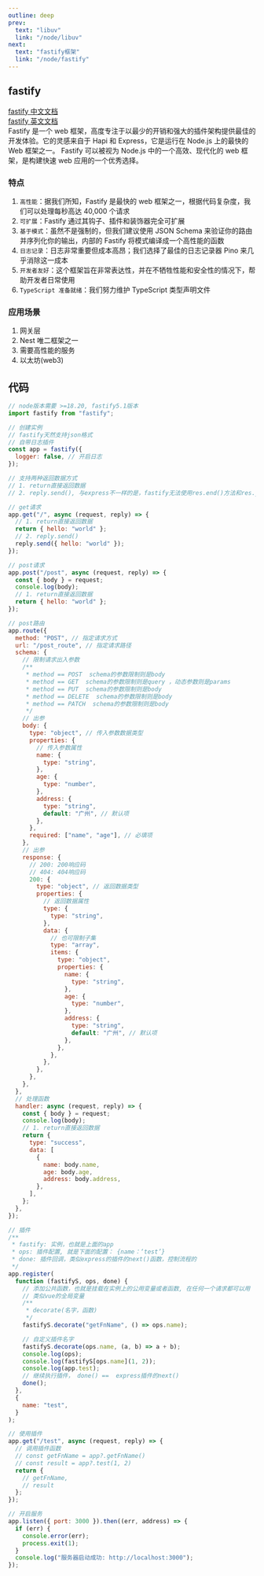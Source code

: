 ```yaml
---
outline: deep
prev:
  text: "libuv"
  link: "/node/libuv"
next:
  text: "fastify框架"
  link: "/node/fastify"
---
```


## fastify

[fastify 中文文档](https://www.fastify.cn/docs/latest/) <br />
[fastify 英文文档](https://fastify.dev/docs/latest/) <br />
Fastify 是一个 web 框架，高度专注于以最少的开销和强大的插件架构提供最佳的开发体验。它的灵感来自于 Hapi 和 Express，它是运行在 Node.js 上的最快的 Web 框架之一。
Fastify 可以被视为 Node.js 中的一个高效、现代化的 web 框架，是构建快速 web 应用的一个优秀选择。

### 特点

1. `高性能`：据我们所知，Fastify 是最快的 web 框架之一，根据代码复杂度，我们可以处理每秒高达 40,000 个请求
2. `可扩展`：Fastify 通过其钩子、插件和装饰器完全可扩展
3. `基于模式`：虽然不是强制的，但我们建议使用 JSON Schema 来验证你的路由并序列化你的输出，内部的 Fastify 将模式编译成一个高性能的函数
4. `日志记录`：日志非常重要但成本高昂；我们选择了最佳的日志记录器 Pino 来几乎消除这一成本
5. `开发者友好`：这个框架旨在非常表达性，并在不牺牲性能和安全性的情况下，帮助开发者日常使用
6. `TypeScript 准备就绪`：我们努力维护 TypeScript 类型声明文件

### 应用场景

1. 网关层
2. Nest 唯二框架之一
3. 需要高性能的服务
4. 以太坊(web3)

## 代码

```js
// node版本需要 >=18.20, fastify5.1版本
import fastify from "fastify";

// 创建实例
// fastify天然支持json格式
// 自带日志插件
const app = fastify({
  logger: false, // 开启日志
});

// 支持两种返回数据方式
// 1. return直接返回数据
// 2. reply.send(), 与express不一样的是，fastify无法使用res.end()方法和res.json()，需要使用reply.send()

// get请求
app.get("/", async (request, reply) => {
  // 1. return直接返回数据
  return { hello: "world" };
  // 2. reply.send()
  reply.send({ hello: "world" });
});

// post请求
app.post("/post", async (request, reply) => {
  const { body } = request;
  console.log(body);
  // 1. return直接返回数据
  return { hello: "world" };
});

// post路由
app.route({
  method: "POST", // 指定请求方式
  url: "/post_route", // 指定请求路径
  schema: {
    // 限制请求出入参数
    /**
     * method == POST  schema的参数限制则是body
     * method == GET  schema的参数限制则是query ，动态参数则是params
     * method == PUT  schema的参数限制则是body
     * method == DELETE  schema的参数限制则是body
     * method == PATCH  schema的参数限制则是body
     */
    // 出参
    body: {
      type: "object", // 传入参数数据类型
      properties: {
        // 传入参数属性
        name: {
          type: "string",
        },
        age: {
          type: "number",
        },
        address: {
          type: "string",
          default: "广州", // 默认项
        },
      },
      required: ["name", "age"], // 必填项
    },
    // 出参
    response: {
      // 200: 200响应码
      // 404: 404响应码
      200: {
        type: "object", // 返回数据类型
        properties: {
          // 返回数据属性
          type: {
            type: "string",
          },
          data: {
            // 也可限制子集
            type: "array",
            items: {
              type: "object",
              properties: {
                name: {
                  type: "string",
                },
                age: {
                  type: "number",
                },
                address: {
                  type: "string",
                  default: "广州", // 默认项
                },
              },
            },
          },
        },
      },
    },
  },
  // 处理函数
  handler: async (request, reply) => {
    const { body } = request;
    console.log(body);
    // 1. return直接返回数据
    return {
      type: "success",
      data: [
        {
          name: body.name,
          age: body.age,
          address: body.address,
        },
      ],
    };
  },
});

// 插件
/**
 * fastify: 实例，也就是上面的app
 * ops: 插件配置, 就是下面的配置： {name：‘test’}
 * done: 插件回调，类似express的插件的next()函数，控制流程的
 */
app.register(
  function (fastifyS, ops, done) {
    // 添加公共函数，也就是挂载在实例上的公用变量或者函数, 在任何一个请求都可以用
    // 类似vue的全局变量
    /**
     * decorate(名字，函数)
     */
    fastifyS.decorate("getFnName", () => ops.name);

    // 自定义插件名字
    fastifyS.decorate(ops.name, (a, b) => a + b);
    console.log(ops);
    console.log(fastifyS[ops.name](1, 2));
    console.log(app.test);
    // 继续执行插件， done() ==  express插件的next()
    done();
  },
  {
    name: "test",
  }
);

// 使用插件
app.get("/test", async (request, reply) => {
  // 调用插件函数
  // const getFnName = app?.getFnName()
  // const result = app?.test(1, 2)
  return {
    // getFnName,
    // result
  };
});

// 开启服务
app.listen({ port: 3000 }).then((err, address) => {
  if (err) {
    console.error(err);
    process.exit(1);
  }
  console.log("服务器启动成功: http://localhost:3000");
});
```
